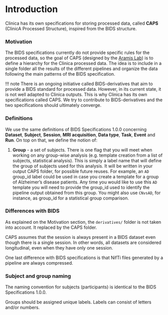 
# Introduction

Clinica has its own specifications for storing processed data, called **CAPS** (ClinicA Processed Structure), inspired from the BIDS structure.


### Motivation
The BIDS specifications currently do not provide specific rules for the processed data, so the goal of CAPS (designed by the [Aramis Lab](http://www.aramislab.fr/)) is to define a hierarchy for the Clinica processed data. The idea is to include in a single folder all the results of the different pipelines and organize the data following the main patterns of the BIDS specification.

!!! note
    There is an ongoing initiative called BIDS-derivatives that aim to provide a BIDS standard for processed data. However, in its current state, it is not well adapted to Clinica outputs. This is why Clinica has its own specifications called CAPS. We try to contribute to BIDS-derivatives and the two specifications should ultimately converge.


### Definitions

We use the same definitions of BIDS Specifications 1.0.0 concerning **Dataset**, **Subject**, **Session**, **MRI acquisition**, **Data type**, **Task**, **Event** and **Run**. On top on that, we define the notion of:

1. **Group** - a set of subjects. There is one flag that you will meet when working on any group-wise analysis (e.g. template creation from a list of subjects, statistical analysis). This is simply a label name that will define the group of subjects used for this analysis. It will be written in your output CAPS folder, for possible future reuses. For example, an `AD` group_id label could be used in case you create a template for a group of Alzheimer’s disease patients. Any time you would like to use this `AD` template you will need to provide the group_id used to identify the pipeline output obtained from this group. You might also use `CNvsAD`, for instance, as group_id for a statistical group comparison.


### Differences with BIDS

As explained on the Motivation section, the `derivatives/` folder is not taken into account. It replaced by the CAPS folder.

CAPS assumes that the session is always present in a BIDS dataset even though there is a single session. In other words, all datasets are considered longitudinal, even when they have only one session.

One last difference with BIDS specifications is that NifTi files generated by a pipeline are always compressed.


### Subject and group naming

The naming convention for subjects (participants) is identical to the BIDS Specifications 1.0.0.

Groups should be assigned unique labels. Labels can consist of letters and/or numbers.
